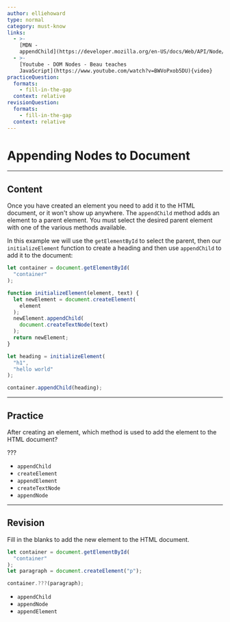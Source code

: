 ```yaml
---
author: elliehoward
type: normal
category: must-know
links:
  - >-
    [MDN -
    appendChild](https://developer.mozilla.org/en-US/docs/Web/API/Node/appendChild){documentation}
  - >-
    [Youtube - DOM Nodes - Beau teaches
    JavaScript](https://www.youtube.com/watch?v=BWVoPxob5DU){video}
practiceQuestion:
  formats:
    - fill-in-the-gap
  context: relative
revisionQuestion:
  formats:
    - fill-in-the-gap
  context: relative
---
```


# Appending Nodes to Document


---

## Content

Once you have created an element you need to add it to the HTML document, or it won't show up anywhere. The `appendChild` method adds an element to a parent element. You must select the desired parent element with one of the various methods available.

In this example we will use the `getElementById` to select the parent, then our `initializeElement` function to create a heading and then use `appendChild` to add it to the document:

```javascript
let container = document.getElementById(
  "container"
);

function initializeElement(element, text) {
  let newElement = document.createElement(
    element
  );
  newElement.appendChild(
    document.createTextNode(text)
  );
  return newElement;
}

let heading = initializeElement(
  "h1",
  "hello world"
);

container.appendChild(heading);
```


---

## Practice

After creating an element, which method is used to add the element to the HTML document?

???

- `appendChild`
- `createElement`
- `appendElement`
- `createTextNode`
- `appendNode`


---

## Revision

Fill in the blanks to add the new element to the HTML document.

```javascript
let container = document.getElementById(
  "container"
);
let paragraph = document.createElement("p");

container.???(paragraph);
```

- `appendChild`
- `appendNode`
- `appendElement`
